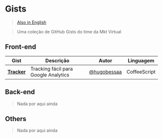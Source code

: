 Gists
=====

> [Also in English](https://github.com/mktvirtual/gists/blob/master/README.md)

> Uma coleção de GitHub Gists do time da Mkt Virtual

## Front-end
| Gist | Descrição | Autor | Linguagem |
| ---- | --------- | ----- | --------- |
| **[Tracker](https://gist.github.com/hugobessaa/8659318)** | Tracking fácil para Google Analytics | [@hugobessaa](https://gist.github.com/hugobessaa) | CoffeeScript |


## Back-end
> Nada por aqui ainda

## Others
> Nada por aqui ainda
